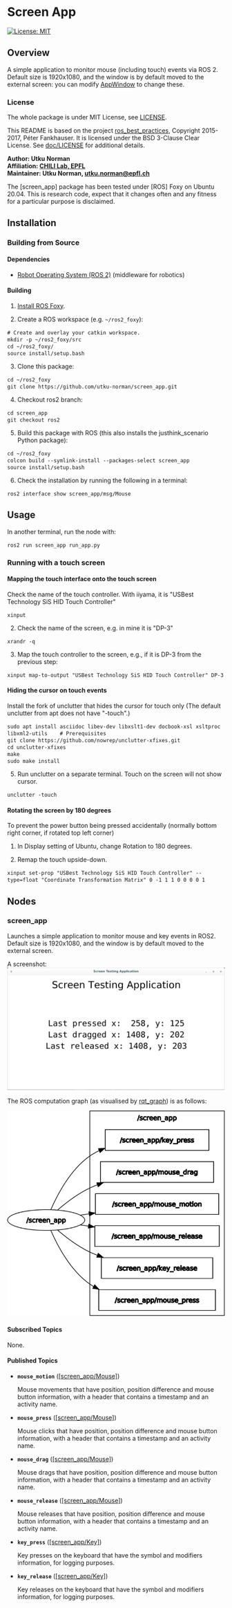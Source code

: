 # Screen App

[![License: MIT](https://img.shields.io/badge/License-MIT-yellow.svg)](https://opensource.org/licenses/MIT)

## Overview

A simple application to monitor mouse (including touch) events via ROS 2.
Default size is 1920x1080, and the window is by default moved to the external screen: you can modify [AppWindow](screen_app/screen_app/run_app.py) to change these.

### License

The whole package is under MIT License, see [LICENSE](LICENSE).

This README is based on the project [ros_best_practices](https://github.com/leggedrobotics/ros_best_practices), Copyright 2015-2017, Péter Fankhauser. It is licensed under the BSD 3-Clause Clear License. See [doc/LICENSE](doc/LICENSE) for additional details.

**Author: Utku Norman<br />
Affiliation: [CHILI Lab, EPFL](https://www.epfl.ch/labs/chili/)<br />
Maintainer: Utku Norman, utku.norman@epfl.ch**

The [screen_app] package has been tested under [ROS] Foxy on Ubuntu 20.04.
This is research code, expect that it changes often and any fitness for a particular purpose is disclaimed.


## Installation

### Building from Source

#### Dependencies

* [Robot Operating System (ROS 2)](https://docs.ros.org) (middleware for robotics)


#### Building

1) [Install ROS Foxy](https://docs.ros.org/en/foxy/Installation.html).

2) Create a ROS workspace (e.g. `~/ros2_foxy`):
```
# Create and overlay your catkin workspace.
mkdir -p ~/ros2_foxy/src
cd ~/ros2_foxy/
source install/setup.bash
```

3) Clone this package:
```
cd ~/ros2_foxy
git clone https://github.com/utku-norman/screen_app.git
```

4) Checkout ros2 branch:
```
cd screen_app
git checkout ros2
```

5) Build this package with ROS (this also installs the justhink_scenario Python package):
```
cd ~/ros2_foxy
colcon build --symlink-install --packages-select screen_app
source install/setup.bash
```

6) Check the installation by running the following in a terminal:
```
ros2 interface show screen_app/msg/Mouse
```


## Usage

In another terminal, run the node with:
```
ros2 run screen_app run_app.py
```

### Running with a touch screen

#### Mapping the touch interface onto the touch screen

Check the name of the touch controller. With iiyama, it is "USBest Technology SiS HID Touch Controller"
```
xinput
```

2) Check the name of the screen, e.g. in mine it is "DP-3"
```
xrandr -q
```

3) Map the touch controller to the screen, e.g., if it is DP-3 from the previous step:
```
xinput map-to-output "USBest Technology SiS HID Touch Controller" DP-3
```

#### Hiding the cursor on touch events

Install the fork of unclutter that hides the cursor for touch only (The default unclutter from apt does not have "-touch".)
```
sudo apt install asciidoc libev-dev libxslt1-dev docbook-xsl xsltproc libxml2-utils    # Prerequisites
git clone https://github.com/nowrep/unclutter-xfixes.git
cd unclutter-xfixes
make
sudo make install
```

5) Run unclutter on a separate terminal. Touch on the screen will not show cursor.
```
unclutter -touch
```

#### Rotating the screen by 180 degrees
To prevent the power button being pressed accidentally (normally bottom right corner, if rotated top left corner)

1) In Display setting of Ubuntu, change Rotation to 180 degrees.

2) Remap the touch upside-down.
```
xinput set-prop "USBest Technology SiS HID Touch Controller" --type=float "Coordinate Transformation Matrix" 0 -1 1 1 0 0 0 0 1
```


## Nodes

### screen_app

Launches a simple application to monitor mouse and key events in ROS2.
Default size is 1920x1080, and the window is by default moved to the external screen.

A screenshot:
![](doc/screenshot.png)

The ROS computation graph (as visualised by [rqt_graph](http://wiki.ros.org/rqt_graph)) is as follows:


![](doc/rosgraph.png)

#### Subscribed Topics

None.


#### Published Topics

* **`mouse_motion`** ([[screen_app/Mouse]](https://github.com/utku-norman/screen_app/blob/main/msg/Mouse.msg))

	Mouse movements that have position, position difference and mouse button information, with a header that contains a timestamp and an activity name.

* **`mouse_press`** ([[screen_app/Mouse]](https://github.com/utku-norman/screen_app/blob/main/msg/Mouse.msg))

	Mouse clicks that have position, position difference and mouse button information, with a header that contains a timestamp and an activity name.

* **`mouse_drag`** ([[screen_app/Mouse]](https://github.com/utku-norman/screen_app/blob/main/msg/Mouse.msg))

	Mouse drags that have position, position difference and mouse button information, with a header that contains a timestamp and an activity name.

* **`mouse_release`** ([[screen_app/Mouse]](https://github.com/utku-norman/screen_app/blob/main/msg/Mouse.msg))

	Mouse releases that have position, position difference and mouse button information, with a header that contains a timestamp and an activity name.

* **`key_press`** ([[screen_app/Key]](https://github.com/utku-norman/screen_app/blob/main/msg/Key.msg))

	Key presses on the keyboard that have the symbol and modifiers information, for logging purposes.

* **`key_release`** ([[screen_app/Key]](https://github.com/utku-norman/screen_app/blob/main/msg/Key.msg))

	Key releases on the keyboard that have the symbol and modifiers information, for logging purposes.